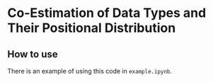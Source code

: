 # Co-Estimation of Data Types and Their Positional Distribution

## How to use

There is an example of using this code in `example.ipynb`.
